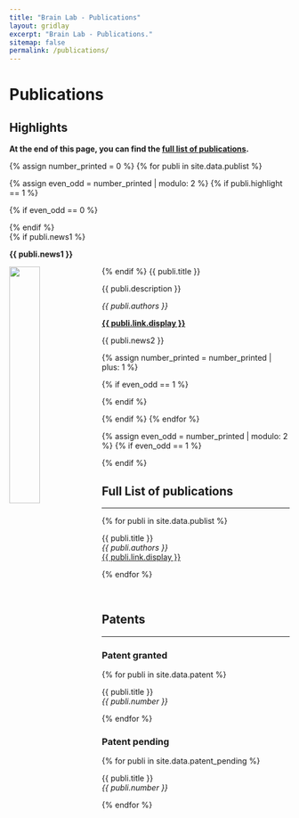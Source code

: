 ```yaml
---
title: "Brain Lab - Publications"
layout: gridlay
excerpt: "Brain Lab - Publications."
sitemap: false
permalink: /publications/
---
```



# Publications

## Highlights

**At the end of this page, you can find the [full list of publications](#full-list-of-publications).**

{% assign number_printed = 0 %}
{% for publi in site.data.publist %}

{% assign even_odd = number_printed | modulo: 2 %}
{% if publi.highlight == 1 %}

{% if even_odd == 0 %}
<div class="row">
{% endif %}

<div class="col-sm-6 clearfix">
 <div class="well">
  {% if publi.news1 %}
  <p class="text-danger"><strong> {{ publi.news1 }}</strong></p>
  {% endif %}
  <pubtit>{{ publi.title }}</pubtit>
  <img src="{{ site.url }}{{ site.baseurl }}/images/pubpic/{{ publi.image }}" class="img-responsive" width="33%" style="float: left"/>
  <p>{{ publi.description }}</p>
  <p><em>{{ publi.authors }}</em></p>
  <p><strong><a href="{{ publi.link.url }}">{{ publi.link.display }}</a></strong></p>
  <p> {{ publi.news2 }}</p>
 </div>
</div>

{% assign number_printed = number_printed | plus: 1 %}

{% if even_odd == 1 %}
</div>
{% endif %}

{% endif %}
{% endfor %}

{% assign even_odd = number_printed | modulo: 2 %}
{% if even_odd == 1 %}
</div>
{% endif %}

<br>

## Full List of publications

<hr>

{% for publi in site.data.publist %}

  {{ publi.title }} <br />
  <em>{{ publi.authors }} </em><br /><a href="{{ publi.link.url }}">{{ publi.link.display }}</a>

{% endfor %}

<br>

## Patents
<hr>

### Patent granted
{% for publi in site.data.patent %}

  {{ publi.title }} <br />
  <em>{{ publi.number }} </em>

{% endfor %}

### Patent pending
{% for publi in site.data.patent_pending %}

  {{ publi.title }} <br />
  <em>{{ publi.number }}</em>

{% endfor %}